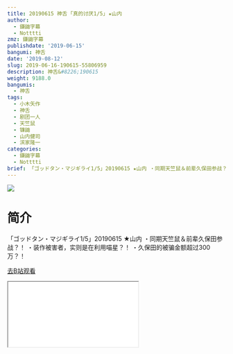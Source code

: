 ```yaml
---
title: 20190615 神舌 ｢真的讨厌1/5｣ ★山内
author:
  - 鎌鼬字幕
  - Notttti
zmz: 鎌鼬字幕
publishdate: '2019-06-15'
bangumi: 神舌
date: '2019-08-12'
slug: 2019-06-16-190615-55806959
description: 神舌&#8226;190615
weight: 9188.0
bangumis:
  - 神舌
tags:
  - 小木矢作
  - 神舌
  - 剧团一人
  - 天竺鼠
  - 镰鼬
  - 山内健司
  - 滨家隆一
categories:
  - 鎌鼬字幕
  - Notttti
brief: 「ゴッドタン・マジギライ1/5」20190615 ★山内 ・同期天竺鼠＆前辈久保田参战？！ ・装作被害者，实则是在利用喵星？！ ・久保田的被骗金额超过300万？！
---
```

![](https://raw.githubusercontent.com/tcgriffith/owaraisite/master/static/tmpimg/cb82508628b1fb8592df9a35b4279604aa3ee8b6.jpg.480.jpg)
# 简介  
「ゴッドタン・マジギライ1/5」20190615 ★山内
・同期天竺鼠＆前辈久保田参战？！
・装作被害者，实则是在利用喵星？！
・久保田的被骗金额超过300万？！  

[去B站观看](https://www.bilibili.com/video/av55806959/)
<div class ="resp-container"><iframe class="testiframe" src="//player.bilibili.com/player.html?aid=55806959"", scrolling="no", allowfullscreen="true" > </iframe></div> 
